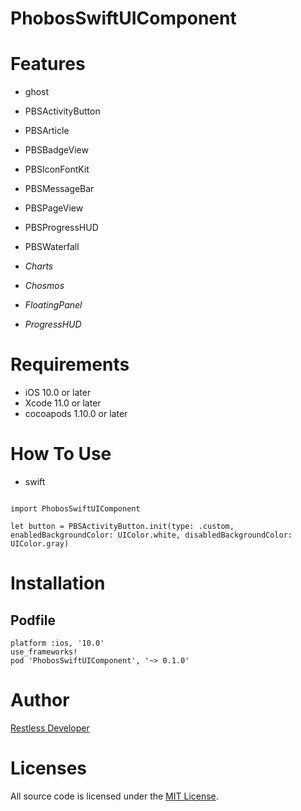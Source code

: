 PhobosSwiftUIComponent
================
# Features
- ghost
- PBSActivityButton
- PBSArticle
- PBSBadgeView
- PBSIconFontKit
- PBSMessageBar
- PBSPageView
- PBSProgressHUD
- PBSWaterfall

- *Charts*
- *Chosmos*
- *FloatingPanel*
- *ProgressHUD*


# Requirements
- iOS 10.0 or later
- Xcode 11.0 or later
- cocoapods 1.10.0 or later


# How To Use
- swift

```

import PhobosSwiftUIComponent

let button = PBSActivityButton.init(type: .custom, enabledBackgroundColor: UIColor.white, disabledBackgroundColor: UIColor.gray)

```

# Installation
## Podfile

```
platform :ios, '10.0'
use_frameworks!
pod 'PhobosSwiftUIComponent', '~> 0.1.0'
```


# Author
[Restless Developer](https://github.com/restlesscode)



# Licenses
All source code is licensed under the [MIT License](../../LICENSE).
